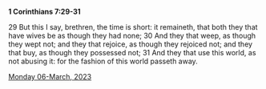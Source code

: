 **1 Corinthians 7:29-31**

29 But this I say, brethren, the time is short: it remaineth, that both they that have wives be as though they had none; 30 And they that weep, as though they wept not; and they that rejoice, as though they rejoiced not; and they that buy, as though they possessed not; 31 And they that use this world, as not abusing it: for the fashion of this world passeth away.

[Monday 06-March, 2023](https://t.me/s/daily_scripture)
